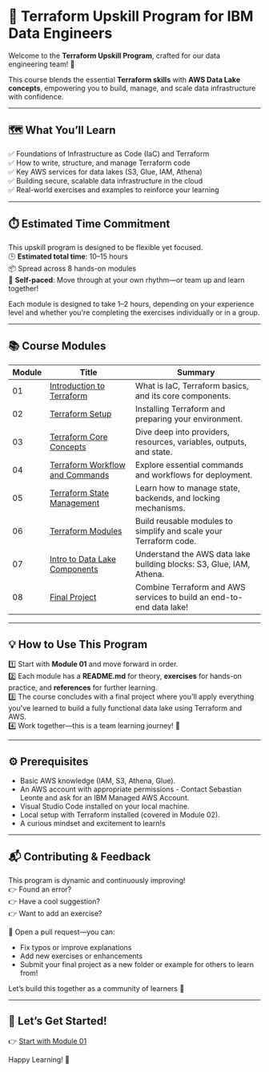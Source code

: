 # 🚀 Terraform Upskill Program for IBM Data Engineers

Welcome to the **Terraform Upskill Program**, crafted for our data engineering team! 🎉

This course blends the essential **Terraform skills** with **AWS Data Lake concepts**, empowering you to build, manage, and scale data infrastructure with confidence.

---

## 🗺️ What You’ll Learn

✅ Foundations of Infrastructure as Code (IaC) and Terraform  
✅ How to write, structure, and manage Terraform code  
✅ Key AWS services for data lakes (S3, Glue, IAM, Athena)  
✅ Building secure, scalable data infrastructure in the cloud  
✅ Real-world exercises and examples to reinforce your learning

---

## ⏱️ Estimated Time Commitment

This upskill program is designed to be flexible yet focused.  
🕒 **Estimated total time**: 10–15 hours  
📦 Spread across 8 hands-on modules  
🔁 **Self-paced**: Move through at your own rhythm—or team up and learn together!  

Each module is designed to take 1–2 hours, depending on your experience level and whether you're completing the exercises individually or in a group.

---

## 📚 Course Modules

| Module | Title | Summary |
|--------|-------|---------|
| 01 | [Introduction to Terraform](modules/module-01-introduction-to-terraform/README.md) | What is IaC, Terraform basics, and its core components. |
| 02 | [Terraform Setup](modules/module-02-terraform-setup/README.md) | Installing Terraform and preparing your environment. |
| 03 | [Terraform Core Concepts](modules/module-03-terraform-core-concepts/README.md) | Dive deep into providers, resources, variables, outputs, and state. |
| 04 | [Terraform Workflow and Commands](modules/module-04-terraform-workflow-and-commands/README.md) | Explore essential commands and workflows for deployment. |
| 05 | [Terraform State Management](modules/module-05-terraform-state-management/README.md) | Learn how to manage state, backends, and locking mechanisms. |
| 06 | [Terraform Modules](modules/module-06-terraform-modules/README.md) | Build reusable modules to simplify and scale your Terraform code. |
| 07 | [Intro to Data Lake Components](modules/module-07-data-lake-components/README.md) | Understand the AWS data lake building blocks: S3, Glue, IAM, Athena. |
| 08 | [Final Project](modules/module-08-final_project/README.md) | Combine Terraform and AWS services to build an end-to-end data lake! |

---

## 💡 How to Use This Program

1️⃣ Start with **Module 01** and move forward in order.  
2️⃣ Each module has a **README.md** for theory, **exercises** for hands-on practice, and **references** for further learning.  
3️⃣ The course concludes with a final project where you'll apply everything you've learned to build a fully functional data lake using Terraform and AWS.  
4️⃣ Work together—this is a team learning journey! 🚀

---

## ⚙️ Prerequisites

- Basic AWS knowledge (IAM, S3, Athena, Glue).  
- An AWS account with appropriate permissions - Contact Sebastian Leonte and ask for an IBM Managed AWS Account.
- Visual Studio Code installed on your local machine.
- Local setup with Terraform installed (covered in Module 02).  
- A curious mindset and excitement to learn!s

---

## 📬 Contributing & Feedback

This program is dynamic and continuously improving!  
👉 Found an error?  
👉 Have a cool suggestion?  
👉 Want to add an exercise?

🔧 Open a pull request—you can:

- Fix typos or improve explanations  
- Add new exercises or enhancements  
- Submit your final project as a new folder or example for others to learn from!  

Let’s build this together as a community of learners 🚀



---

## 🌟 Let’s Get Started!

👉 [Start with Module 01](modules/module-01-introduction-to-terraform/README.md)

Happy Learning! 🎉
